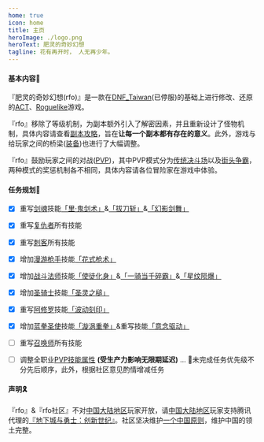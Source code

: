 ```yaml
---
home: true
icon: home
title: 主页
heroImage: ./logo.png
heroText: 肥灵的奇妙幻想
tagline: 花有再开时， 人无再少年。
---
```


#### 基本内容🎉
<a>『肥灵的奇妙幻想(rfo)』</a>是一款在[DNF_Taiwan](https://www.garena.tw)(已停服)的基础上进行修改、还原的[ACT](https://en.wikipedia.org/wiki/Action_game)、[Roguelike](https://en.wikipedia.org/wiki/Roguelike)游戏。

<a>『rfo』</a>移除了等级机制，为副本额外引入了解密因素，并且重新设计了怪物机制，具体内容请查看[副本攻略](https://rfo.wiki/walkthrough/dungeon-lorien.html)，旨在<a>**让每一个副本都有存在的意义**</a>。此外，游戏与给玩家之间的桥梁([装备](https://rfo.wiki/walkthrough/equipments.html))也进行了大幅调整。

<a>『rfo』</a>鼓励玩家之间的对战([PVP](https://en.wikipedia.org/wiki/Player_versus_player))，其中PVP模式分为[传统决斗场](https://rfo.wiki/#)以及[街头争霸](https://rfo.wiki/#)，两种模式的奖惩机制各不相同，具体内容请各位冒险家在游戏中体验。

#### 任务规划🥳
- [x] 重写[剑魂](https://rfo.wiki/#)技能[「里·鬼剑术」](https://rfo.wiki/#)&[「拔刀斩」](https://rfo.wiki/#)&[「幻影剑舞」](https://rfo.wiki/#)
- [x] 重写[复仇者](https://rfo.wiki/#)所有技能
- [x] 重写[刺客](https://rfo.wiki/#)所有技能
- [x] 增加[漫游枪手](https://rfo.wiki/#)技能[「花式枪术」](https://rfo.wiki/#)
- [x] 增加[战斗法师](https://rfo.wiki/#)技能[「使徒化身」](https://rfo.wiki/#)&[「一骑当千碎霸」](https://rfo.wiki/#)&[「星纹陨爆」](https://rfo.wiki/#)
- [x] 增加[圣骑士](https://rfo.wiki/#)技能[「圣灵之槌」](https://rfo.wiki/#)
- [x] 重写[阿修罗](https://rfo.wiki/#)技能[「波动刻印」](https://rfo.wiki/#)
- [x] 增加[蓝拳圣使](https://rfo.wiki/#)技能[「漩涡重拳」](https://rfo.wiki/#)&重写技能[「意念驱动」](https://rfo.wiki/#)
- [ ] 重写[召唤师](https://rfo.wiki/#)所有技能
- [ ] 调整全职业[PVP技能属性](https://rfo.wiki/#) **(受生产力影响无限期延迟)**
  ...
  👋未完成任务优先级不分先后顺序，此外，根据社区意见酌情增减任务


#### 声明🎗️
<a>『rfo』</a>&<a>『rfo社区』</a>不对[中国大陆地区](https://baike.baidu.com/item/中国大陆地区/55741023)玩家开放，请[中国大陆地区](https://baike.baidu.com/item/中国大陆地区/55741023)玩家支持腾讯代理的[『地下城与勇士：创新世纪』](https://dnf.qq.com)。社区坚决维护[一个中国原则](https://baike.baidu.com/item/一个中国原则/638986)，维护中国的领土完整。
